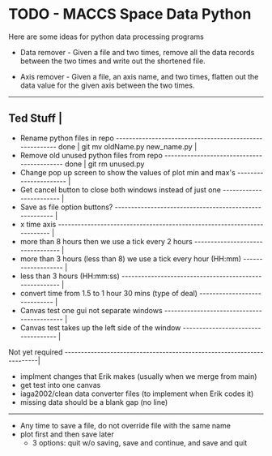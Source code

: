 # TODO - MACCS Space Data Python #

Here are some ideas for python data processing programs

* Data remover - Given a file and two times, remove all the data records
  between the two times and write out the shortened file.
  
* Axis remover - Given a file, an axis name, and two times, flatten
  out the data value for the given axis between the two times.

-----------
Ted Stuff |
--------------------------------------------------------------------------------------------
- Rename python files in repo -------------------------------------------------------- done |
	git mv oldName.py new_name.py                                                       |
- Remove old unused python files from repo ------------------------------------------- done |
	git rm unused.py
- Change pop up screen to show the values of plot min and max's ---------------------- |
- Get cancel button to close both windows instead of just one ------------------------ |
- Save as file option buttons? ------------------------------------------------------- |
- x time axis ------------------------------------------------------------------------ |
- more than 8 hours then we use a tick every 2 hours --------------------------------- |
- more than 3 hours (less than 8) we use a tick every hour (HH:mm) ------------------- |
- less than 3 hours (HH:mm:ss) ------------------------------------------------------- |
- convert time from 1.5 to 1 hour 30 mins (type of deal) ----------------------------- |
- Canvas test one gui not separate windows ------------------------------------------- |
- Canvas test takes up the left side of the window ----------------------------------- |

Not yet required ----------------------------------------------------------------------|
- implment changes that Erik makes (usually when we merge from main)
- get test into one canvas
- iaga2002/clean data converter files (to implement when Erik codes it)
- missing data should be a blank gap (no line)
--------------------------------------------------------------------------------------------

- Any time to save a file, do not override file with the same name
- plot first and then save later 
	- 3 options: quit w/o saving, save and continue, and save and quit